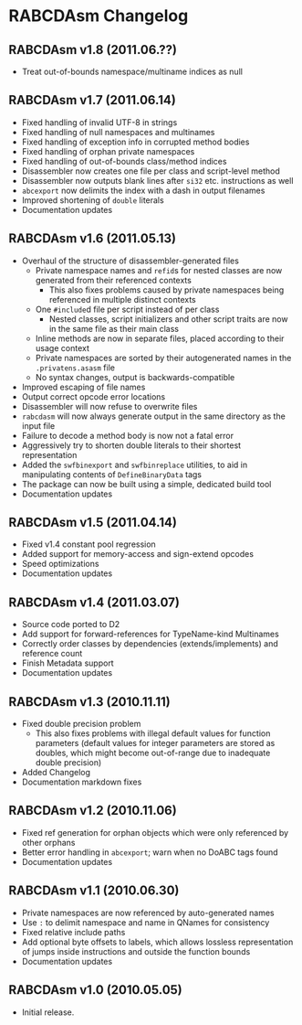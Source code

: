 RABCDAsm Changelog
==================

RABCDAsm v1.8 (2011.06.??)
--------------------------

 * Treat out-of-bounds namespace/multiname indices as null

RABCDAsm v1.7 (2011.06.14)
--------------------------

 * Fixed handling of invalid UTF-8 in strings
 * Fixed handling of null namespaces and multinames
 * Fixed handling of exception info in corrupted method bodies
 * Fixed handling of orphan private namespaces
 * Fixed handling of out-of-bounds class/method indices
 * Disassembler now creates one file per class and script-level method
 * Disassembler now outputs blank lines after `si32` etc. instructions as well
 * `abcexport` now delimits the index with a dash in output filenames
 * Improved shortening of `double` literals
 * Documentation updates

RABCDAsm v1.6 (2011.05.13)
--------------------------

 * Overhaul of the structure of disassembler-generated files
   * Private namespace names and `refid`s for nested classes are now generated
     from their referenced contexts
     * This also fixes problems caused by private namespaces being referenced
       in multiple distinct contexts
   * One `#include`d file per script instead of per class
     * Nested classes, script initializers and other script traits are now in
       the same file as their main class
   * Inline methods are now in separate files, placed according to their usage
     context
   * Private namespaces are sorted by their autogenerated names in the
     `.privatens.asasm` file
   * No syntax changes, output is backwards-compatible
 * Improved escaping of file names
 * Output correct opcode error locations
 * Disassembler will now refuse to overwrite files
 * `rabcdasm` will now always generate output in the same directory as the
   input file
 * Failure to decode a method body is now not a fatal error
 * Aggressively try to shorten double literals to their shortest representation
 * Added the `swfbinexport` and `swfbinreplace` utilities, to aid in manipulating
   contents of `DefineBinaryData` tags
 * The package can now be built using a simple, dedicated build tool
 * Documentation updates

RABCDAsm v1.5 (2011.04.14)
--------------------------

 * Fixed v1.4 constant pool regression
 * Added support for memory-access and sign-extend opcodes
 * Speed optimizations
 * Documentation updates

RABCDAsm v1.4 (2011.03.07)
--------------------------

 * Source code ported to D2
 * Add support for forward-references for TypeName-kind Multinames
 * Correctly order classes by dependencies (extends/implements) and reference
   count
 * Finish Metadata support
 * Documentation updates

RABCDAsm v1.3 (2010.11.11)
--------------------------

 * Fixed double precision problem
   * This also fixes problems with illegal default values for function
     parameters (default values for integer parameters are stored as doubles, 
     which might become out-of-range due to inadequate double precision)
 * Added Changelog
 * Documentation markdown fixes

RABCDAsm v1.2 (2010.11.06)
--------------------------

 * Fixed ref generation for orphan objects which were only referenced
   by other orphans
 * Better error handling in `abcexport`; warn when no DoABC tags found
 * Documentation updates

RABCDAsm v1.1 (2010.06.30)
--------------------------

 * Private namespaces are now referenced by auto-generated names
 * Use `:` to delimit namespace and name in QNames for consistency
 * Fixed relative include paths
 * Add optional byte offsets to labels, which allows lossless representation
   of jumps inside instructions and outside the function bounds
 * Documentation updates

RABCDAsm v1.0 (2010.05.05)
--------------------------

 * Initial release.
